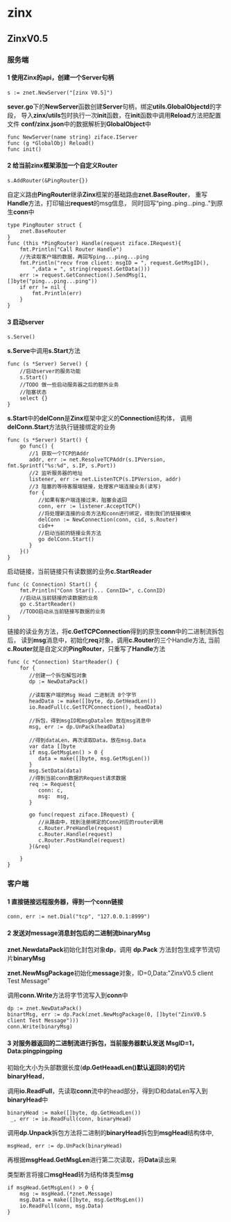 # zinx

## ZinxV0.5 

### 服务端

#### 1  使用Zinx的api，创建一个Server句柄

    s := znet.NewServer("[zinx V0.5]")


**sever.go**下的**NewServer**函数创建**Server**句柄，绑定**utils.GlobalObjectd**的字段，
导入**zinx/utils**包时执行一次**init**函数，在**init**函数中调用**Reload**方法把配置文件
**conf/zinx.json**中的数据解析到**GlobalObject**中

    func NewServer(name string) ziface.IServer
    func (g *GlobalObj) Reload()
    func init()



#### 2  给当前zinx框架添加一个自定义Router

    s.AddRouter(&PingRouter{})

自定义路由**PingRouter**继承**Zinx**框架的基础路由**znet.BaseRouter**，
重写**Handle**方法，打印输出**request**的msg信息，
同时回写“ping..ping...ping.."到原生**conn**中

    type PingRouter struct {
        znet.BaseRouter
    }
    func (this *PingRouter) Handle(request ziface.IRequest){
    	fmt.Println("Call Router Handle")
    	//先读取客户端的数据，再回写ping...ping...ping
    	fmt.Println("recv from client: msgID = ", request.GetMsgID(),
    		",data = ", string(request.GetData()))
    	err := request.GetConnection().SendMsg(1, []byte("ping...ping...ping"))
    	if err != nil {
    		fmt.Println(err)
    	}
    }



#### 3  启动server

    s.Serve()

**s.Serve**中调用**s.Start**方法


    func (s *Server) Serve() {
        //启动server的服务功能
        s.Start()
        //TODO 做一些启动服务器之后的额外业务
        //阻塞状态
        select {}
    }

**s.Start**中的**delConn**是**Zinx**框架中定义的**Connection**结构体，
调用**delConn.Start**方法执行链接绑定的业务

    func (s *Server) Start() {
        go func() {
           //1 获取一个TCP的Addr
           addr, err := net.ResolveTCPAddr(s.IPVersion, fmt.Sprintf("%s:%d", s.IP, s.Port))
           //2 监听服务器的地址
           listener, err := net.ListenTCP(s.IPVersion, addr)
           //3 阻塞的等待客服端链接，处理客户端连接业务(读写)
           for {
              //如果有客户端连接过来，阻塞会返回
              conn, err := listener.AcceptTCP()
              //将处理新连接的业务方法和conn进行绑定，得到我们的链接模块
              delConn := NewConnection(conn, cid, s.Router)
              cid++
              //启动当前的链接业务方法
              go delConn.Start()
           }
        }()
    }


启动链接，当前链接只有读数据的业务**c.StartReader**


    func (c Connection) Start() {
        fmt.Println("Conn Star()... ConnID=", c.ConnID)
        //启动从当前链接的读数据的业务
        go c.StartReader()
        //TODO启动从当前链接写数据的业务
    }


链接的读业务方法，将**c.GetTCPConnection**得到的原生**conn**中的二进制流拆包后，
读到**msg**消息中，初始化**req**对象，调用**c.Router**的三个Handle方法,
当前**c.Router**就是自定义的**PingRouter**，只重写了**Handle**方法


    func (c *Connection) StartReader() {
        for {
           //创建一个拆包解包对象
           dp := NewDataPack()
    
           //读取客户端的Msg Head 二进制流 8个字节
           headData := make([]byte, dp.GetHeadLen())
           io.ReadFull(c.GetTCPConnection(), headData)
    
           //拆包，得到msgID和msgDatalen 放在msg消息中
           msg, err := dp.UnPack(headData)
    
           //得到dataLen，再次读取Data，放在msg.Data
           var data []byte
           if msg.GetMsgLen() > 0 {
              data = make([]byte, msg.GetMsgLen())
           }
           msg.SetData(data)
           //得到当前conn数据的Request请求数据
           req := Request{
              conn: c,
              msg:  msg,
           }
           
           go func(request ziface.IRequest) {
              //从路由中，找到注册绑定的Conn对应的router调用
              c.Router.PreHandle(request)
              c.Router.Handle(request)
              c.Router.PostHandle(request)
           }(&req)
    
        }
    }




### 客户端

#### 1  直接链接远程服务器，得到一个conn链接

	conn, err := net.Dial("tcp", "127.0.0.1:8999")



#### 2  发送对**message**消息封包后的二进制流**binaryMsg**

**znet.NewdataPack**初始化封包对象**dp**，调用 **dp.Pack** 方法封包生成字节流切片**binaryMsg**

**znet.NewMsgPackage**初始化**message**对象，ID=0,Data:"ZinxV0.5 client Test Message"

调用**conn.Write**方法将字节流写入到**conn**中

    dp := znet.NewDataPack()
    binartMsg, err := dp.Pack(znet.NewMsgPackage(0, []byte("ZinxV0.5 client Test Message")))
    conn.Write(binaryMsg)



#### 3  对服务器返回的二进制流进行拆包，当前服务器默认发送 MsgID=1，Data:pingpingping

初始化大小为头部数据长度(**dp.GetHeaadLen()**默认返回8)的切片**binaryHead**，

调用**io.ReadFull**，先读取**conn**流中的head部分，得到ID和dataLen写入到**binaryHead**中

    binaryHead := make([]byte, dp.GetHeadLen())
     _, err := io.ReadFull(conn, binaryHead)

调用**dp.Unpack**拆包方法将二进制的**binaryHead**拆包到**msgHead**结构体中,

    msgHead, err := dp.UnPack(binaryHead)

再根据**msgHead.GetMsgLen**进行第二次读取，将**Data**读出来

类型断言将接口**msgHead**转为结构体类型**msg**

    if msgHead.GetMsgLen() > 0 {
        msg := msgHead.(*znet.Message)
        msg.Data = make([]byte, msg.GetMsgLen())
    	io.ReadFull(conn, msg.Data)
    }


